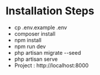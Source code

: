 # Installation Steps
- cp .env.example .env 
- composer install
- npm install
- npm run dev
- php artisan migrate --seed
- php artisan serve
- Project : http://localhost:8000
